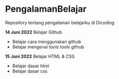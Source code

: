 # PengalamanBelajar
Repository tentang pengalaman belajarku di Dicoding 

**14 Juni 2022**
Belajar Github
* Belajar cara menggunakan github
* Belajar mengenai tools tools github

**15 Juni 2022**
Belajar HTML & CSS
* Belajar dasar html
* Belajar dasar css

